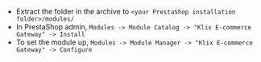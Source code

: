 - Extract the folder in the archive to `<your PrestaShop installation folder>/modules/`
- In PrestaShop admin, `Modules -> Module Catalog -> "Klix E-commerce Gateway" -> Install`
- To set the module up, `Modules -> Module Manager -> "Klix E-commerce Gateway" -> Configure`
